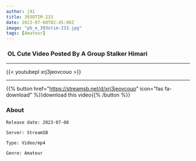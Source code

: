 ```yaml
---
author: j91
title: 393OTIM-233
date: 2023-07-08T02:45:00Z
image: "pb_e_393otim-233.jpg"
tags: [Amateur]
---
```


###  OL Cute Video Posted By A Group Stalker Himari
___

{{< youtubepl xrj3jeovcouo >}}
___

{{% button href="https://streamsb.net/d/xrj3jeovcouo" icon="fas fa-download" %}}download this video{{% /button %}}
### About

`Release date: 2023-07-08`

`Server: StreamSB`

`Type: Video/mp4`

`Genre:	Amateur`